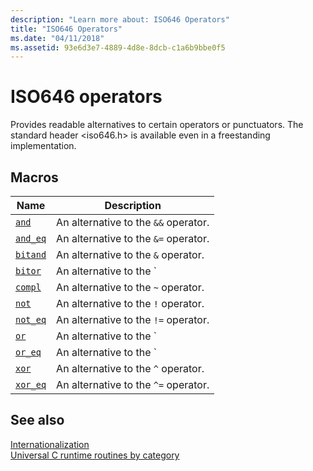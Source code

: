 ```yaml
---
description: "Learn more about: ISO646 Operators"
title: "ISO646 Operators"
ms.date: "04/11/2018"
ms.assetid: 93e6d3e7-4889-4d8e-8dcb-c1a6b9bbe0f5
---
```

# ISO646 operators

Provides readable alternatives to certain operators or punctuators. The standard header \<iso646.h> is available even in a freestanding implementation.

## Macros

| Name | Description |
|--|--|
| [`and`](./reference/and.md) | An alternative to the `&&` operator. |
| [`and_eq`](./reference/and-eq.md) | An alternative to the `&=` operator. |
| [`bitand`](./reference/bitand.md) | An alternative to the `&` operator. |
| [`bitor`](./reference/bitor.md) | An alternative to the `|` operator. |
| [`compl`](./reference/compl.md) | An alternative to the `~` operator. |
| [`not`](./reference/not.md) | An alternative to the `!` operator. |
| [`not_eq`](./reference/not-eq.md) | An alternative to the `!=` operator. |
| [`or`](./reference/or.md) | An alternative to the `||` operator. |
| [`or_eq`](./reference/or-eq.md) | An alternative to the `|=` operator. |
| [`xor`](./reference/xor.md) | An alternative to the `^` operator. |
| [`xor_eq`](./reference/xor-eq.md) | An alternative to the `^=` operator. |

## See also

[Internationalization](./internationalization.md)\
[Universal C runtime routines by category](./run-time-routines-by-category.md)
